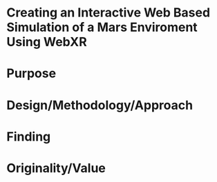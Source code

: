 # Creating an Interactive Web Based Simulation of a Mars Enviroment Using WebXR


# Purpose

# Design/Methodology/Approach

# Finding

# Originality/Value

